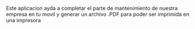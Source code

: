 Este aplicacion ayda a completar el parte de mantenimiento de nuestra empresa en tu movil y generar un archivo .PDF para poder ser imprimida en una impresora 

